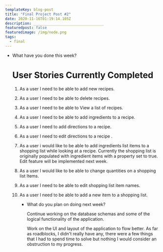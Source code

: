 ```yaml
---
templateKey: blog-post
title: "Final Project Post #2"
date: 2020-11-16T01:19:14.105Z
description: ________________________________
featuredpost: false
featuredimage: /img/node.png
tags:
  - final
---
```

* What have you done this week?

  # User Stories Currently Completed

  1. As a user I need to be able to add new recipes.
  2. As a user I need to be able to delete recipes.
  3. As a user I need to be able to View a list of recipes.
  4. As a user I need to be able to add ingredients to a recipe.
  5. As a user I need to add directions to a recipe.
  6. As a user I need to edit directions to a recipe .
  7. As a user i would like to be able to add ingredients list items to a shopping list while looking at a recipe. Currently the shopping list is originally populated with ingredient items with a property set to true. Edit feature will be implemented next week.
  8. As a user I would like to be able to change quantities on a shopping list Items.
  9. As a user I need to be able to edit shopping list item names.
  10. As a user I need to be able to add a new item to a shopping list.

      * What do you plan on doing next week?

        Continue working on the database schemas and some of the logical functionality of the application. 

        Work on the UI and layout of the application to flow better. As far as roadblocks, I didn't really have any, there were a few things that I had to spend time to solve but nothing I would consider an obstruction to my progress.